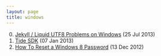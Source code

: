 ```yaml
---
layout: page
title: windows
---
```


0. [Jekyll / Liquid UTF8 Problems on Windows](/bookmark/2013/07/25/jekyll-liquid-utf8-windows.html) (25 Jul 2013) 
1. [Tide SDK](/bookmark/2013/01/07/tide-sdk.html) (07 Jan 2013) 
2. [How To Reset a Windows 8 Password](/bookmark/2012/12/13/windows8-password-reset.html) (13 Dec 2012) 
